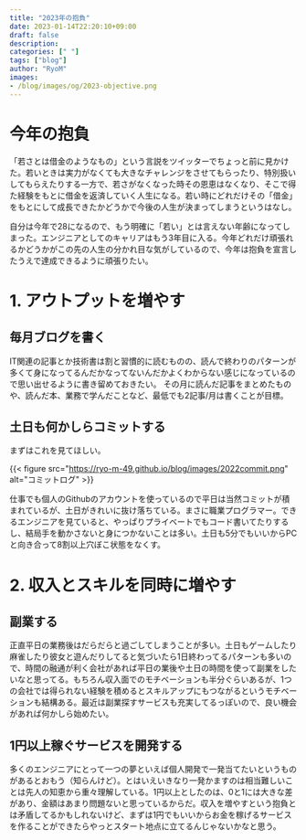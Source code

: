 ```yaml
---
title: "2023年の抱負"
date: 2023-01-14T22:20:10+09:00
draft: false
description: 
categories: [" "]
tags: ["blog"]
author: "RyoM"
images:
- /blog/images/og/2023-objective.png
---
```


# 今年の抱負

「若さとは借金のようなもの」という言説をツイッターでちょっと前に見かけた。若いときは実力がなくても大きなチャレンジをさせてもらったり、特別扱いしてもらえたりする一方で、若さがなくなった時その恩恵はなくなり、そこで得た経験をもとに借金を返済していく人生になる。若い時にどれだけその「借金」をもとにして成長できたかどうかで今後の人生が決まってしまうというはなし。

自分は今年で28になるので、もう明確に「若い」とは言えない年齢になってしまった。エンジニアとしてのキャリアはもう3年目に入る。今年どれだけ頑張れるかどうかがこの先の人生の分かれ目な気がしているので、今年は抱負を宣言したうえで達成できるように頑張りたい。

# 1. アウトプットを増やす

## 毎月ブログを書く

IT関連の記事とか技術書は割と習慣的に読むものの、読んで終わりのパターンが多くて身になってるんだかなってないんだかよくわからない感じになっているので思い出せるように書き留めておきたい。
その月に読んだ記事をまとめたものや、読んだ本、業務で学んだことなど、最低でも2記事/月は書くことが目標。

## 土日も何かしらコミットする

まずはこれを見てほしい。

{{< figure src="https://ryo-m-49.github.io/blog/images/2022commit.png" alt="コミットログ" >}}

仕事でも個人のGithubのアカウントを使っているので平日は当然コミットが積まれているが、土日がきれいに抜け落ちている。まさに職業プログラマー。できるエンジニアを見ていると、やっぱりプライベートでもコード書いてたりするし、結局手を動かさないと身につかないことは多い。土日も5分でもいいからPCと向き合って8割以上穴ぼこ状態をなくす。

# 2. 収入とスキルを同時に増やす

## 副業する

正直平日の業務後はだらだらと過ごしてしまうことが多い。土日もゲームしたり麻雀したり彼女と遊んだりしてると気づいたら1日終わってるパターンも多いので、時間の融通が利く会社があれば平日の業後や土日の時間を使って副業をしたいなと思ってる。もちろん収入面でのモチベーションも半分ぐらいあるが、1つの会社では得られない経験を積めるとスキルアップにもつながるというモチベーションも結構ある。最近は副業探すサービスも充実してるっぽいので、良い機会があれば何かしら始めたい。

## 1円以上稼ぐサービスを開発する

多くのエンジニアにとって一つの夢といえば個人開発で一発当てたいというものがあるとおもう（知らんけど）。とはいえいきなり一発かますのは相当難しいことは先人の知恵から重々理解している。1円以上としたのは、0と1には大きな差があり、金額はあまり問題ないと思っているからだ。収入を増やすという抱負とは矛盾してるかもしれないけど、まずは1円でもいいからお金を稼げるサービスを作ることができたらやっとスタート地点に立てるんじゃないかなと思う。

